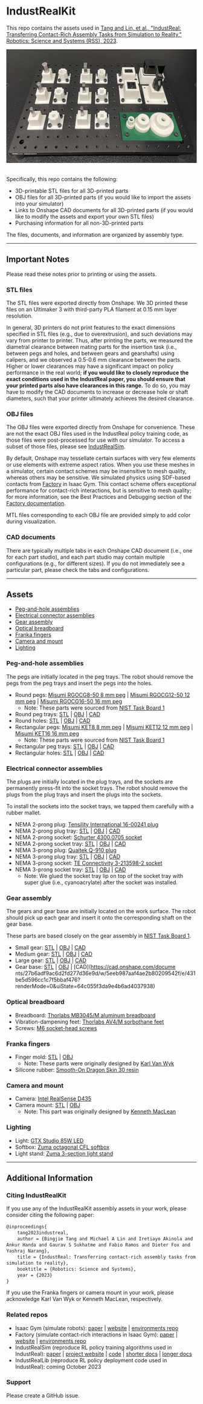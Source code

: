 # IndustRealKit

This repo contains the assets used in [Tang and Lin, et al., "IndustReal: Transferring Contact-Rich Assembly Tasks from Simulation to Reality," Robotics: Science and Systems (RSS), 2023](https://arxiv.org/abs/2305.17110).

<img src="industrealkit.jpg" alt="IndustRealKit" height="300"/>
<br/><br/>

Specifically, this repo contains the following:
- 3D-printable STL files for all 3D-printed parts
- OBJ files for all 3D-printed parts (if you would like to import the assets into your simulator)
- Links to Onshape CAD documents for all 3D-printed parts (if you would like to modify the assets and export your own STL files)
- Purchasing information for all non-3D-printed parts

The files, documents, and information are organized by assembly type.

---

## Important Notes

Please read these notes prior to printing or using the assets.

### STL files
The STL files were exported directly from Onshape. We 3D printed these files on an Ultimaker 3 with third-party PLA filament at 0.15 mm layer resolution.

In general, 3D printers do not print features to the exact dimensions specified in STL files (e.g., due to overextrusion), and such deviations may vary from printer to printer. Thus, after printing the parts, we measured the diametral clearance between mating parts for the insertion task (i.e., between pegs and holes, and between gears and gearshafts) using calipers, and we observed a 0.5-0.6 mm clearance between the parts. Higher or lower clearances may have a significant impact on policy performance in the real world; **if you would like to closely reproduce the exact conditions used in the IndustReal paper, you should ensure that your printed parts also have clearances in this range.** To do so, you may have to modify the CAD documents to increase or decrease hole or shaft diameters, such that your printer ultimately achieves the desired clearance.
              
### OBJ files
The OBJ files were exported directly from Onshape for convenience. These are not the exact OBJ files used in the IndustReal policy training code, as those files were post-processed for use with our simulator. To access a subset of those files, please see [IndustRealSim](#related-repos).

By default, Onshape may tessellate certain surfaces with very few elements or use elements with extreme aspect ratios. When you use these meshes in a simulator, certain contact schemes may be insensitive to mesh quality, whereas others may be sensitive. We simulated physics using SDF-based contacts from [Factory](https://sites.google.com/nvidia.com/factory) in Isaac Gym. This contact scheme offers exceptional performance for contact-rich interactions, but is sensitive to mesh quality; for more information, see the Best Practices and Debugging section of the [Factory documentation](https://github.com/NVIDIA-Omniverse/IsaacGymEnvs/blob/main/docs/factory.md).

MTL files corresponding to each OBJ file are provided simply to add color during visualization.

### CAD documents
There are typically multiple tabs in each Onshape CAD document (i.e., one for each part studio), and each part studio may contain multiple configurations (e.g., for different sizes). If you do not immediately see a particular part, please check the tabs and configurations.

---

## Assets
- [Peg-and-hole assemblies](#peg-and-hole-assemblies)
- [Electrical connector assemblies](#electrical-connector-assemblies)
- [Gear assembly](#gear-assembly)
- [Optical breadboard](#optical-breadboard)
- [Franka fingers](#franka-fingers)
- [Camera and mount](#camera-and-mount)
- [Lighting](#lighting)

### Peg-and-hole assemblies
The pegs are initially located in the peg trays. The robot should remove the pegs from the peg trays and insert the pegs into the holes.
- Round pegs: [Misumi RGOCG8-50 8 mm peg](https://us.misumi-ec.com/vona2/detail/110300229270/?HissuCode=RGOCG8-50) | [Misumi RGOCG12-50 12 mm peg](https://us.misumi-ec.com/vona2/detail/110300229270/?HissuCode=RGOCG12-50) | [Misumi RGOCG16-50 16 mm peg](https://us.misumi-ec.com/vona2/detail/110300229270/?HissuCode=RGOCG16-50)
    - Note: These parts were sourced from [NIST Task Board 1](https://www.nist.gov/el/intelligent-systems-division-73500/robotic-grasping-and-manipulation-assembly/assembly)
- Round peg trays: [STL](pegs_and_holes/stl) | [OBJ](pegs_and_holes/obj) | [CAD](https://cad.onshape.com/documents/f557447261af1400663ecb0b/w/46e5f92db7037ba4a7fd83e8/e/1318185e774b27d33c05890f?configuration=List_7iyglZZdunGvla%3D_8mm&renderMode=0&uiState=64c067a4a86d2676af983322)
- Round holes: [STL](pegs_and_holes/stl) | [OBJ](pegs_and_holes/obj) | [CAD](https://cad.onshape.com/documents/f557447261af1400663ecb0b/w/46e5f92db7037ba4a7fd83e8/e/9cdb162bcb704b5caf09be83?configuration=List_7iyglZZdunGvla%3D_8mm&renderMode=0&uiState=64c067d6a86d2676af9833a0)
- Rectangular pegs: [Misumi KET8 8 mm peg](https://us.misumi-ec.com/vona2/detail/110300253950/?HissuCode=KET8) | [Misumi KET12 12 mm peg](https://us.misumi-ec.com/vona2/detail/110300253950/?HissuCode=KET12) | [Misumi KET16 16 mm peg](https://us.misumi-ec.com/vona2/detail/110300253950/?HissuCode=KET16)
    - Note: These parts were sourced from [NIST Task Board 1](https://www.nist.gov/el/intelligent-systems-division-73500/robotic-grasping-and-manipulation-assembly/assembly)
- Rectangular peg trays: [STL](pegs_and_holes/stl) | [OBJ](pegs_and_holes/obj) | [CAD](https://cad.onshape.com/documents/f557447261af1400663ecb0b/w/46e5f92db7037ba4a7fd83e8/e/28b8e7f34193d1ce34256852?configuration=List_TguglxgYfxAQPf%3D_8mm_min&renderMode=0&uiState=64c067e2a86d2676af9833ad)
- Rectangular holes: [STL](pegs_and_holes/stl) | [OBJ](pegs_and_holes/obj) | [CAD](https://cad.onshape.com/documents/f557447261af1400663ecb0b/w/46e5f92db7037ba4a7fd83e8/e/a626a3323fb03c1f4fb4d1d4?configuration=List_TguglxgYfxAQPf%3D_8mm_min&renderMode=0&uiState=64c067efa86d2676af9833c0)

### Electrical connector assemblies
The plugs are initially located in the plug trays, and the sockets are permanently press-fit into the socket trays. The robot should remove the plugs from the plug trays and insert the plugs into the sockets.

To install the sockets into the socket trays, we tapped them carefully with a rubber mallet.

- NEMA 2-prong plug: [Tensility International 16-00241 plug](https://www.digikey.com/en/products/detail/tensility-international-corp/16-00241/12756208)
- NEMA 2-prong plug tray: [STL](electrical_connectors/stl) | [OBJ](electrical_connectors/obj) | [CAD](https://cad.onshape.com/documents/d0894c3735d61c15bb6627d4/w/424e9225ddbc969dd68eb424/e/1977851b937601187a9c0202?renderMode=0&uiState=64c07f157a59111bc7eeedb2)
- NEMA 2-prong socket: [Schurter 4300.0705 socket](https://www.digikey.com/en/products/detail/schurter-inc/4300-0705/2644211)
- NEMA 2-prong socket tray: [STL](electrical_connectors/stl) | [OBJ](electrical_connectors/obj) | [CAD](https://cad.onshape.com/documents/d0894c3735d61c15bb6627d4/w/424e9225ddbc969dd68eb424/e/7c48625ab29dde1839367ed8?renderMode=0&uiState=64c07f217a59111bc7eeede3)
- NEMA 3-prong plug: [Qualtek Q-910 plug](https://www.digikey.com/en/products/detail/qualtek/Q-910/12809841)
- NEMA 3-prong plug tray: [STL](electrical_connectors/stl) | [OBJ](electrical_connectors/obj) | [CAD](https://cad.onshape.com/documents/d0894c3735d61c15bb6627d4/w/424e9225ddbc969dd68eb424/e/71cc010c499858a8b636f5be?renderMode=0&uiState=64c07f497a59111bc7eeee2f)
- NEMA 3-prong socket: [TE Connectivity 3-213598-2 socket](https://www.digikey.com/en/products/detail/te-connectivity-amp-connectors/3-213598-2/1892746)
- NEMA 3-prong socket tray: [STL](electrical_connectors/stl) | [OBJ](electrical_connectors/obj) | [CAD](https://cad.onshape.com/documents/d0894c3735d61c15bb6627d4/w/424e9225ddbc969dd68eb424/e/823d7c59ef90831fc7258bd9?renderMode=0&uiState=64c07f587a59111bc7eeee3b)
    - Note: We glued the socket tray lip on top of the socket tray with super glue (i.e., cyanoacrylate) after the socket was installed.

### Gear assembly
The gears and gear base are initially located on the work surface. The robot should pick up each gear and insert it onto the corresponding shaft on the gear base.

These parts are based closely on the gear assembly in [NIST Task Board 1](https://www.nist.gov/el/intelligent-systems-division-73500/robotic-grasping-and-manipulation-assembly/assembly).

- Small gear: [STL](gears/stl) | [OBJ](gears/obj) | [CAD](https://cad.onshape.com/documents/27b6adf9ac6d2fd277d36e9d/w/5eeb987aaf4ae2b80209542f/e/b98a41f9fee3c8fcc4b823e0?renderMode=0&uiState=64c0706b82880e0f200332be)
- Medium gear: [STL](gears/stl) | [OBJ](gears/obj) | [CAD](https://cad.onshape.com/documents/27b6adf9ac6d2fd277d36e9d/w/5eeb987aaf4ae2b80209542f/e/c8478593b2186b7c2c9764c6?renderMode=0&uiState=64c0706082880e0f200332b0)
- Large gear: [STL](gears/stl) | [OBJ](gears/obj) | [CAD](https://cad.onshape.com/documents/27b6adf9ac6d2fd277d36e9d/w/5eeb987aaf4ae2b80209542f/e/e5883046fcbb15117ae51c2c?renderMode=0&uiState=64c0705282880e0f2003328d)
- Gear base: [STL](gears/stl) | [OBJ](gears/obj) | [CAD](https://cad.onshape.com/docume   nts/27b6adf9ac6d2fd277d36e9d/w/5eeb987aaf4ae2b80209542f/e/431be5d596cc1c7f5bbaf476?renderMode=0&uiState=64c055f3da9e4b6ad4037938)

### Optical breadboard
- Breadboard: [Thorlabs MB3045/M aluminum breadboard](https://www.thorlabs.com/thorproduct.cfm?partnumber=MB3045/M)
- Vibration-dampening feet: [Thorlabs AV4/M sorbothane feet](https://www.thorlabs.com/thorproduct.cfm?partnumber=AV4/M)
- Screws: [M6 socket-head screws](https://www.mcmaster.com/products/screws/system-of-measurement~metric/thread-size~m6/alloy-steel-socket-head-screws-8/thread-pitch~1-mm/finish~black-oxide/)

### Franka fingers
- Finger mold: [STL](finger_mold/stl) | [OBJ](finger_mold/obj)
    - Note: These parts were originally designed by [Karl Van Wyk](https://www.linkedin.com/in/karl-van-wyk-445387105) 
- Silicone rubber: [Smooth-On Dragon Skin 30 resin](https://www.smooth-on.com/products/dragon-skin-30/)

### Camera and mount
- Camera: [Intel RealSense D435](https://www.intelrealsense.com/depth-camera-d435/)
- Camera mount: [STL](camera_mount/stl) | [OBJ](camera_mount/obj)
    - Note: This part was originally designed by [Kenneth MacLean](https://www.linkedin.com/in/kennethmaclean)

### Lighting
- Light: [GTX Studio 85W LED](https://gtxproductsgroup.com/index.php?main_page=product_info&products_id=1373)
- Softbox: [Zuma octagonal CFL softbox](https://gtxproductsgroup.com/index.php?main_page=product_info&cPath=98_45&products_id=13)
- Light stand: [Zuma 3-section light stand](https://gtxproductsgroup.com/index.php?main_page=product_info&cPath=11&products_id=11)

---

## Additional Information

### Citing IndustRealKit
If you use any of the IndustRealKit assembly assets in your work, please consider citing the following paper:
```
@inproceedings{
    tang2023industreal,
    author = {Bingjie Tang and Michael A Lin and Iretiayo Akinola and Ankur Handa and Gaurav S Sukhatme and Fabio Ramos and Dieter Fox and Yashraj Narang},
    title = {IndustReal: Transferring contact-rich assembly tasks from simulation to reality},
    booktitle = {Robotics: Science and Systems},
    year = {2023}
}
```

If you use the Franka fingers or camera mount in your work, please acknowledge Karl Van Wyk or Kenneth MacLean, respectively.

### Related repos
- Isaac Gym (simulate robots): [paper](https://arxiv.org/abs/2108.10470) | [website](https://developer.nvidia.com/isaac-gym) | [environments repo](https://github.com/NVIDIA-Omniverse/IsaacGymEnvs)
- Factory (simulate contact-rich interactions in Isaac Gym): [paper](https://arxiv.org/abs/2205.03532) | [website](https://sites.google.com/nvidia.com/factory) | [environments repo](https://github.com/NVIDIA-Omniverse/IsaacGymEnvs/tree/main/isaacgymenvs/tasks/factory)
- IndustRealSim (reproduce RL policy training algorithms used in IndustReal): [paper](https://arxiv.org/abs/2305.17110) | [project website](https://sites.google.com/nvidia.com/industreal) | [code](https://github.com/NVIDIA-Omniverse/IsaacGymEnvs/tree/main/isaacgymenvs/tasks/industreal) | [shorter docs](https://github.com/NVIDIA-Omniverse/IsaacGymEnvs/blob/main/docs/rl_examples.md#industreal-transferring-contact-rich-simulation-tasks-from-simulation-to-reality) | [longer docs](https://github.com/NVIDIA-Omniverse/IsaacGymEnvs/blob/main/docs/industreal.md)
- IndustRealLib (reproduce RL policy deployment code used in IndustReal): coming October 2023

### Support
Please create a GitHub issue.
